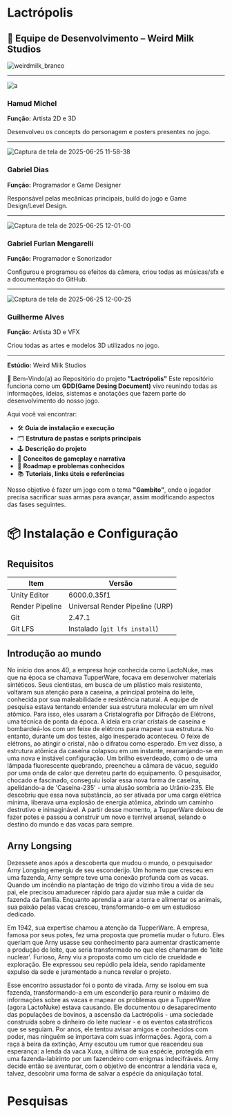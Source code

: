 # Lactrópolis

## 👥 Equipe de Desenvolvimento – Weird Milk Studios

![weirdmilk_branco](https://github.com/user-attachments/assets/1a855ed0-f8e7-425f-867f-ce45523614ee)

---

![a](https://github.com/user-attachments/assets/5f3b124f-2a60-4cc7-be5c-d62ed00c1df2")

### Hamud Michel 
**Função:** Artista 2D e 3D 

Desenvolveu os concepts do personagem e posters presentes no jogo.

---

![Captura de tela de 2025-06-25 11-58-38](https://github.com/user-attachments/assets/49a98530-e988-4097-93a3-0ab484b31e82)

### Gabriel Dias  
**Função:** Programador e Game Designer  

Responsável pelas mecânicas principais, build do jogo e Game Design/Level Design.

---

![Captura de tela de 2025-06-25 12-01-00](https://github.com/user-attachments/assets/44cc162b-24cd-430d-a749-466f37ad6278)

### Gabriel Furlan Mengarelli                                                                                                                            
**Função:** Programador e Sonorizador  

Configurou e programou os efeitos da câmera, criou todas as músicas/sfx e a documentação do GitHub.

---

![Captura de tela de 2025-06-25 12-00-25](https://github.com/user-attachments/assets/dd7e0c4e-e1df-438f-97e5-652acb825986)

### Guilherme Alves  
**Função:** Artista 3D e VFX  

Criou todas as artes e modelos 3D utilizados no jogo.

---

**Estúdio:** Weird Milk Studios

👾 Bem-Vindo(a) ao Repositório do projeto **"Lactrópolis"**
Este repositório funciona como um **GDD(Game Desing Document)** vivo reunindo todas as informações, ideias, sistemas e anotações que fazem parte do desenvolvimento do nosso jogo.

Aqui você vai encontrar:

- 🛠️ **Guia de instalação e execução**
- 🗂️ **Estrutura de pastas e scripts principais**
- 🕹️ **Descrição do projeto**
- 🧠 **Conceitos de gameplay e narrativa**
- 🐛 **Roadmap e problemas conhecidos**
- 📚 **Tutoriais, links úteis e referências**

Nosso objetivo é fazer um jogo com o tema **"Gambito"**, onde o jogador precisa sacrificar suas armas para avançar, assim modificando aspectos das fases seguintes.

# 📦 Instalação e Configuração

## Requisitos

| Item | Versão |
|------|--------|
| Unity Editor | 6000.0.35f1 |
| Render Pipeline | Universal Render Pipeline (URP) |
| Git | 2.47.1 |
| Git LFS | Instalado (`git lfs install`) |

## Introdução ao mundo

No início dos anos 40, a empresa hoje conhecida como LactoNuke, mas que na época se chamava TupperWare, focava em desenvolver materiais sintéticos. Seus cientistas, em busca de um plástico mais resistente, voltaram sua atenção para a caseína, a principal proteína do leite, conhecida por sua maleabilidade e resistência natural. A equipe de pesquisa estava tentando entender sua estrutura molecular em um nível atômico. Para isso, eles usaram a Cristalografia por Difração de Elétrons, uma técnica de ponta da época. A ideia era criar cristais de caseína e bombardeá-los com um feixe de elétrons para mapear sua estrutura. No entanto, durante um dos testes, algo inesperado aconteceu. O feixe de elétrons, ao atingir o cristal, não o difratou como esperado. Em vez disso, a estrutura atômica da caseína colapsou em um instante, rearranjando-se em uma nova e instável configuração. Um brilho esverdeado, como o de uma lâmpada fluorescente quebrando, preencheu a câmara de vácuo, seguido por uma onda de calor que derreteu parte do equipamento. O pesquisador, chocado e fascinado, conseguiu isolar essa nova forma de caseína, apelidando-a de 'Caseína-235' - uma alusão sombria ao Urânio-235. Ele descobriu que essa nova substância, ao ser ativada por uma carga elétrica mínima, liberava uma explosão de energia atômica, abrindo um caminho destrutivo e inimaginável. A partir desse momento, a TupperWare deixou de fazer potes e passou a construir um novo e terrível arsenal, selando o destino do mundo e das vacas para sempre.

## Arny Longsing

Dezessete anos após a descoberta que mudou o mundo, o pesquisador Arny Longsing emergiu de seu esconderijo. Um homem que cresceu em uma fazenda, Arny sempre teve uma conexão profunda com as vacas. Quando um incêndio na plantação de trigo do vizinho tirou a vida de seu pai, ele precisou amadurecer rápido para ajudar sua mãe a cuidar da fazenda da família. Enquanto aprendia a arar a terra e alimentar os animais, sua paixão pelas vacas cresceu, transformando-o em um estudioso dedicado.

Em 1942, sua expertise chamou a atenção da TupperWare. A empresa, famosa por seus potes, fez uma proposta que prometia mudar o futuro. Eles queriam que Arny usasse seu conhecimento para aumentar drasticamente a produção de leite, que seria transformado no que eles chamaram de 'leite nuclear'. Furioso, Arny viu a proposta como um ciclo de crueldade e exploração. Ele expressou seu repúdio pela ideia, sendo rapidamente expulso da sede e juramentado a nunca revelar o projeto.

Esse encontro assustador foi o ponto de virada. Arny se isolou em sua fazenda, transformando-a em um esconderijo para reunir o máximo de informações sobre as vacas e mapear os problemas que a TupperWare (agora LactoNuke) estava causando. Ele documentou o desaparecimento das populações de bovinos, a ascensão da Lactrópolis - uma sociedade construída sobre o dinheiro do leite nuclear - e os eventos catastróficos que se seguiam. Por anos, ele tentou avisar amigos e conhecidos com poder, mas ninguém se importava com suas informações. Agora, com a raça à beira da extinção, Arny escutou um rumor que reacendeu sua esperança: a lenda da vaca Xuxa, a última de sua espécie, protegida em uma fazenda-labirinto por um fazendeiro com enigmas indecifráveis. Arny decide então se aventurar, com o objetivo de encontrar a lendária vaca e, talvez, descobrir uma forma de salvar a espécie da aniquilação total.

# Pesquisas
